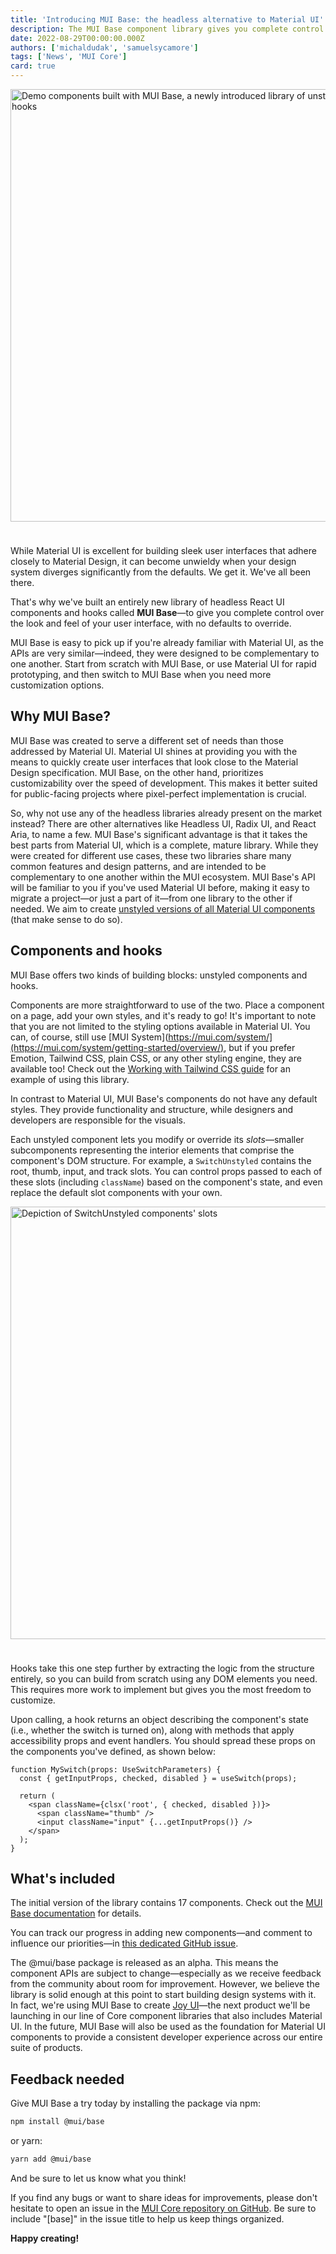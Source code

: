 ```yaml
---
title: 'Introducing MUI Base: the headless alternative to Material UI'
description: The MUI Base component library gives you complete control over the look and feel of your app.
date: 2022-08-29T00:00:00.000Z
authors: ['michaldudak', 'samuelsycamore']
tags: ['News', 'MUI Core']
card: true
---
```


<img src="/static/blog/introducing-mui-base/hero-image.png" style="width: 692px; aspect-ratio: 132/61; margin-bottom: 24px;" alt="Demo components built with MUI Base, a newly introduced library of unstyled components and hooks" />

While Material UI is excellent for building sleek user interfaces that adhere closely to Material Design, it can become unwieldy when your design system diverges significantly from the defaults.
We get it.
We've all been there.

That's why we've built an entirely new library of headless React UI components and hooks called **MUI Base**—to give you complete control over the look and feel of your user interface, with no defaults to override.

MUI Base is easy to pick up if you're already familiar with Material UI, as the APIs are very similar—indeed, they were designed to be complementary to one another.
Start from scratch with MUI Base, or use Material UI for rapid prototyping, and then switch to MUI Base when you need more customization options.

## Why MUI Base?

MUI Base was created to serve a different set of needs than those addressed by Material UI.
Material UI shines at providing you with the means to quickly create user interfaces that look close to the Material Design specification.
MUI Base, on the other hand, prioritizes customizability over the speed of development.
This makes it better suited for public-facing projects where pixel-perfect implementation is crucial.

So, why not use any of the headless libraries already present on the market instead?
There are other alternatives like Headless UI, Radix UI, and React Aria, to name a few.
MUI Base's significant advantage is that it takes the best parts from Material UI, which is a complete, mature library.
While they were created for different use cases, these two libraries share many common features and design patterns, and are intended to be complementary to one another within the MUI ecosystem.
MUI Base's API will be familiar to you if you've used Material UI before, making it easy to migrate a project—or just a part of it—from one library to the other if needed.
We aim to create [unstyled versions of all Material UI components](https://github.com/mui/material-ui/issues/27170) (that make sense to do so).

## Components and hooks

MUI Base offers two kinds of building blocks: unstyled components and hooks.

Components are more straightforward to use of the two.
Place a component on a page, add your own styles, and it's ready to go!
It's important to note that you are not limited to the styling options available in Material UI.
You can, of course, still use [MUI System](https://mui.com/system/](https://mui.com/system/getting-started/overview/), but if you prefer Emotion, Tailwind CSS, plain CSS, or any other styling engine, they are available too!
Check out the [Working with Tailwind CSS guide](/base/guides/working-with-tailwind-css/) for an example of using this library.

In contrast to Material UI, MUI Base's components do not have any default styles.
They provide functionality and structure, while designers and developers are responsible for the visuals.

Each unstyled component lets you modify or override its _slots_—smaller subcomponents representing the interior elements that comprise the component's DOM structure.
For example, a `SwitchUnstyled` contains the root, thumb, input, and track slots.
You can control props passed to each of these slots (including `className`) based on the component's state, and even replace the default slot components with your own.

<img src="/static/blog/introducing-mui-base/switch-slots.png" style="width: 692px; aspect-ratio: 173/80; margin-bottom: 24px;" loading="lazy" alt="Depiction of SwitchUnstyled components' slots" />

Hooks take this one step further by extracting the logic from the structure entirely, so you can build from scratch using any DOM elements you need.
This requires more work to implement but gives you the most freedom to customize.

Upon calling, a hook returns an object describing the component's state (i.e., whether the switch is turned on), along with methods that apply accessibility props and event handlers.
You should spread these props on the components you've defined, as shown below:

```tsx
function MySwitch(props: UseSwitchParameters) {
  const { getInputProps, checked, disabled } = useSwitch(props);

  return (
    <span className={clsx('root', { checked, disabled })}>
      <span className="thumb" />
      <input className="input" {...getInputProps()} />
    </span>
  );
}
```

## What's included

The initial version of the library contains 17 components.
Check out the [MUI Base documentation](/base/getting-started/overview/) for details.

You can track our progress in adding new components—and comment to influence our priorities—in [this dedicated GitHub issue](https://github.com/mui/material-ui/issues/27170).

The @mui/base package is released as an alpha.
This means the component APIs are subject to change—especially as we receive feedback from the community about room for improvement.
However, we believe the library is solid enough at this point to start building design systems with it.
In fact, we're using MUI Base to create [Joy UI](/blog/first-look-at-joy/)—the next product we'll be launching in our line of Core component libraries that also includes Material UI.
In the future, MUI Base will also be used as the foundation for Material UI components to provide a consistent developer experience across our entire suite of products.

## Feedback needed

Give MUI Base a try today by installing the package via npm:

```sh
npm install @mui/base
```

or yarn:

```sh
yarn add @mui/base
```

And be sure to let us know what you think!

If you find any bugs or want to share ideas for improvements, please don't hesitate to open an issue in the [MUI Core repository on GitHub](https://github.com/mui/material-ui/issues/new/choose).
Be sure to include "[base]" in the issue title to help us keep things organized.

**Happy creating!**
